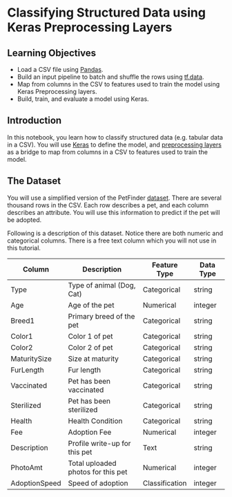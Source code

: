 # Classifying Structured Data using Keras Preprocessing Layers

## Learning Objectives

* Load a CSV file using [Pandas](https://pandas.pydata.org/).
* Build an input pipeline to batch and shuffle the rows using [tf.data](https://www.tensorflow.org/guide/datasets).
* Map from columns in the CSV to features used to train the model using Keras Preprocessing layers.
* Build, train, and evaluate a model using Keras.

## Introduction

In this notebook, you learn how to classify structured data (e.g. tabular data in a CSV). You will use [Keras](https://www.tensorflow.org/guide/keras) to define the model, and [preprocessing layers](https://www.tensorflow.org/guide/keras/preprocessing_layers) as a bridge to map from columns in a CSV to features used to train the model.

## The Dataset

You will use a simplified version of the PetFinder [dataset](https://www.kaggle.com/c/petfinder-adoption-prediction). There are several thousand rows in the CSV. Each row describes a pet, and each column describes an attribute. You will use this information to predict if the pet will be adopted.

Following is a description of this dataset. Notice there are both numeric and categorical columns. There is a free text column which you will not use in this tutorial.

Column | Description| Feature Type | Data Type
------------|--------------------|----------------------|-----------------
Type | Type of animal (Dog, Cat) | Categorical | string
Age |  Age of the pet | Numerical | integer
Breed1 | Primary breed of the pet | Categorical | string
Color1 | Color 1 of pet | Categorical | string
Color2 | Color 2 of pet | Categorical | string
MaturitySize | Size at maturity | Categorical | string
FurLength | Fur length | Categorical | string
Vaccinated | Pet has been vaccinated | Categorical | string
Sterilized | Pet has been sterilized | Categorical | string
Health | Health Condition | Categorical | string
Fee | Adoption Fee | Numerical | integer
Description | Profile write-up for this pet | Text | string
PhotoAmt | Total uploaded photos for this pet | Numerical | integer
AdoptionSpeed | Speed of adoption | Classification | integer



